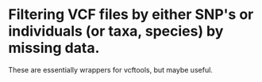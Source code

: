 # Filtering VCF files by either SNP's or individuals (or taxa, species) by missing data.

These are essentially wrappers for vcftools, but maybe useful.
